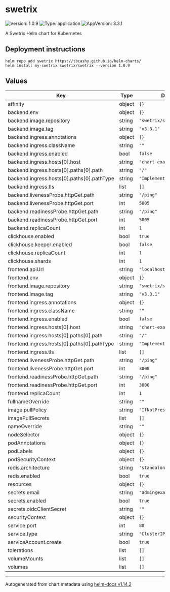 # swetrix

![Version: 1.0.9](https://img.shields.io/badge/Version-1.0.9-informational?style=flat-square) ![Type: application](https://img.shields.io/badge/Type-application-informational?style=flat-square) ![AppVersion: 3.3.1](https://img.shields.io/badge/AppVersion-3.3.1-informational?style=flat-square)

A Swetrix Helm chart for Kubernetes

## Deployment instructions
`helm repo add swetrix https://tbcashy.github.io/helm-charts/`  
`helm install my-swetrix swetrix/swetrix --version 1.0.9`

## Values

| Key | Type | Default | Description |
|-----|------|---------|-------------|
| affinity | object | `{}` |  |
| backend.env | object | `{}` |  |
| backend.image.repository | string | `"swetrix/swetrix-api"` |  |
| backend.image.tag | string | `"v3.3.1"` |  |
| backend.ingress.annotations | object | `{}` |  |
| backend.ingress.className | string | `""` |  |
| backend.ingress.enabled | bool | `false` |  |
| backend.ingress.hosts[0].host | string | `"chart-example.local"` |  |
| backend.ingress.hosts[0].paths[0].path | string | `"/"` |  |
| backend.ingress.hosts[0].paths[0].pathType | string | `"ImplementationSpecific"` |  |
| backend.ingress.tls | list | `[]` |  |
| backend.livenessProbe.httpGet.path | string | `"/ping"` |  |
| backend.livenessProbe.httpGet.port | int | `5005` |  |
| backend.readinessProbe.httpGet.path | string | `"/ping"` |  |
| backend.readinessProbe.httpGet.port | int | `5005` |  |
| backend.replicaCount | int | `1` |  |
| clickhouse.enabled | bool | `true` |  |
| clickhouse.keeper.enabled | bool | `false` |  |
| clickhouse.replicaCount | int | `1` |  |
| clickhouse.shards | int | `1` |  |
| frontend.apiUrl | string | `"localhost"` |  |
| frontend.env | object | `{}` |  |
| frontend.image.repository | string | `"swetrix/swetrix-fe"` |  |
| frontend.image.tag | string | `"v3.3.1"` |  |
| frontend.ingress.annotations | object | `{}` |  |
| frontend.ingress.className | string | `""` |  |
| frontend.ingress.enabled | bool | `false` |  |
| frontend.ingress.hosts[0].host | string | `"chart-example.local"` |  |
| frontend.ingress.hosts[0].paths[0].path | string | `"/"` |  |
| frontend.ingress.hosts[0].paths[0].pathType | string | `"ImplementationSpecific"` |  |
| frontend.ingress.tls | list | `[]` |  |
| frontend.livenessProbe.httpGet.path | string | `"/ping"` |  |
| frontend.livenessProbe.httpGet.port | int | `3000` |  |
| frontend.readinessProbe.httpGet.path | string | `"/ping"` |  |
| frontend.readinessProbe.httpGet.port | int | `3000` |  |
| frontend.replicaCount | int | `1` |  |
| fullnameOverride | string | `""` |  |
| image.pullPolicy | string | `"IfNotPresent"` |  |
| imagePullSecrets | list | `[]` |  |
| nameOverride | string | `""` |  |
| nodeSelector | object | `{}` |  |
| podAnnotations | object | `{}` |  |
| podLabels | object | `{}` |  |
| podSecurityContext | object | `{}` |  |
| redis.architecture | string | `"standalone"` |  |
| redis.enabled | bool | `true` |  |
| resources | object | `{}` |  |
| secrets.email | string | `"admin@example.com"` |  |
| secrets.enabled | bool | `true` |  |
| secrets.oidcClientSecret | string | `""` |  |
| securityContext | object | `{}` |  |
| service.port | int | `80` |  |
| service.type | string | `"ClusterIP"` |  |
| serviceAccount.create | bool | `true` |  |
| tolerations | list | `[]` |  |
| volumeMounts | list | `[]` |  |
| volumes | list | `[]` |  |

----------------------------------------------
Autogenerated from chart metadata using [helm-docs v1.14.2](https://github.com/norwoodj/helm-docs/releases/v1.14.2)
